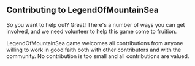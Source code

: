 ## Contributing to LegendOfMountainSea
So you want to help out? Great! There's a number of ways you can get involved, and we need volunteer to help this game come to fruition.

LegendOfMountainSea game welcomes all contributions from anyone willing to work in good faith both with other contributors and with the community. 
No contribution is too small and all contributions are valued.

